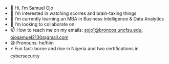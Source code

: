 - 👋 Hi, I’m Samuel Ojo
- 👀 I’m interested in watching scorres and brain-taxing things
- 🌱 I’m currently learning an MBA in Business Intelligence & Data Analytics
- 💞️ I’m looking to collaborate on 
- 📫 How to reach me on my emails: sojo1@broncos.uncfsu.edu, ojosamuel2130@gmail.com
- 😄 Pronouns: he/him
- ⚡ Fun fact: borne and rise in Nigeria and two certifications in cybersecurity 

<!---
Haywhy94/Haywhy94 is a ✨ special ✨ repository because its `README.md` (this file) appears on your GitHub profile.
You can click the Preview link to take a look at your changes.
--->
